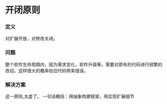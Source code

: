 开闭原则
=======================================

### 定义
对扩展开放，对修改关闭。

### 问题
整个软件生命周期内，因为需求变化，软件升级等，需要对原有的代码进行频繁的改动，这样很大的概率给旧代码带来错误。

### 解决方案
这一原则,太虚了。  一句话概括：用抽象构建框架，用实现扩展细节
